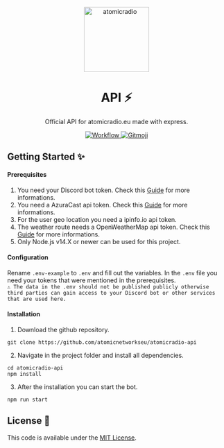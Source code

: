 <p align="center">
  <a href="https://atomicradio.eu">
    <img alt="atomicradio" src="https://cdn.atomicnetworks.eu/logo/coloured.png" width="150" />
  </a>
</p>
<h1 align="center">
  API ⚡
</h1>
<p align="center">
  Official API for atomicradio.eu made with express.
</p>
<p align="center">
  <a href="https://github.com/atomicnetworkseu/atomicradio-api/actions">
      <img src="https://github.com/atomicnetworkseu/atomicradio-api/workflows/Node.js%20CI/badge.svg" alt="Workflow">
  </a>
  <a href="https://gitmoji.carloscuesta.me">
      <img src="https://img.shields.io/badge/gitmoji-%20😜%20😍-FFDD67.svg?style=flat-square" alt="Gitmoji">
  </a>
</p>

## Getting Started ✨
#### Prerequisites
1. You need your Discord bot token. Check this <a href="https://anidiots.guide/getting-started/getting-started-long-version">Guide</a> for more informations.
2. You need a AzuraCast api token. Check this <a href="https://www.azuracast.com/developers/api.html#api-authentication">Guide</a> for more informations.
3. For the user geo location you need a ipinfo.io api token.
4. The weather route needs a OpenWeatherMap api token. Check this <a href="https://openweathermap.org/appid">Guide</a> for more informations.
5. Only Node.js v14.X or newer can be used for this project.

#### Configuration
Rename `.env-example` to `.env` and fill out the variables. In the `.env` file you need your tokens that were mentioned in the prerequisites.<br>
`⚠️ The data in the .env should not be published publicly otherwise third parties can gain access to your Discord bot or other services that are used here. `

#### Installation
1. Download the github repository.
```
git clone https://github.com/atomicnetworkseu/atomicradio-api
````
2. Navigate in the project folder and install all dependencies.
```
cd atomicradio-api
npm install
````
3. After the installation you can start the bot.
```
npm run start
````

## License 📑
This code is available under the <a href="https://github.com/atomicnetworkseu/atomicradio-api/blob/master/LICENSE">MIT License</a>.

